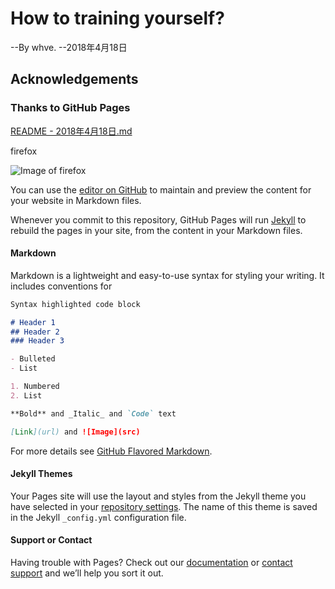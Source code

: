 # How to training yourself?
--By whve.
--2018年4月18日
## Acknowledgements
### Thanks to GitHub Pages
[README - 2018年4月18日.md](https://github.com/whve/whve.github.io/blob/master/README%20-%202018%E5%B9%B44%E6%9C%8818%E6%97%A5.md)

firefox

![Image of firefox](https://whve.github.io/firefox.png)

You can use the [editor on GitHub](https://github.com/whve/whve.github.io/edit/master/README.md) to maintain and preview the content for your website in Markdown files.

Whenever you commit to this repository, GitHub Pages will run [Jekyll](https://jekyllrb.com/) to rebuild the pages in your site, from the content in your Markdown files.

#### Markdown

Markdown is a lightweight and easy-to-use syntax for styling your writing. It includes conventions for

```markdown
Syntax highlighted code block

# Header 1
## Header 2
### Header 3

- Bulleted
- List

1. Numbered
2. List

**Bold** and _Italic_ and `Code` text

[Link](url) and ![Image](src)
```

For more details see [GitHub Flavored Markdown](https://guides.github.com/features/mastering-markdown/).

#### Jekyll Themes

Your Pages site will use the layout and styles from the Jekyll theme you have selected in your [repository settings](https://github.com/whve/whve.github.io/settings). The name of this theme is saved in the Jekyll `_config.yml` configuration file.

#### Support or Contact

Having trouble with Pages? Check out our [documentation](https://help.github.com/categories/github-pages-basics/) or [contact support](https://github.com/contact) and we’ll help you sort it out.
